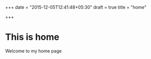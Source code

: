 +++
date = "2015-12-05T12:41:48+05:30"
draft = true
title = "home"

+++

# This is home

Welcome to my home page
